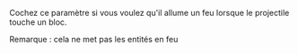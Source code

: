 Cochez ce paramètre si vous voulez qu'il allume un feu lorsque le projectile touche un bloc.

Remarque : cela ne met pas les entités en feu